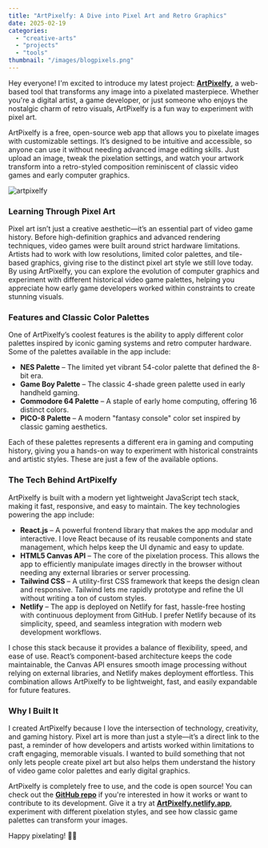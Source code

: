 ```yaml
---
title: "ArtPixelfy: A Dive into Pixel Art and Retro Graphics"
date: 2025-02-19
categories: 
  - "creative-arts"
  - "projects"
  - "tools"
thumbnail: "/images/blogpixels.png"
---
```


Hey everyone! I'm excited to introduce my latest project: [**ArtPixelfy**](https://artpixelfy.netlify.app/), a web-based tool that transforms any image into a pixelated masterpiece. Whether you're a digital artist, a game developer, or just someone who enjoys the nostalgic charm of retro visuals, ArtPixelfy is a fun way to experiment with pixel art.

ArtPixelfy is a free, open-source web app that allows you to pixelate images with customizable settings. It’s designed to be intuitive and accessible, so anyone can use it without needing advanced image editing skills. Just upload an image, tweak the pixelation settings, and watch your artwork transform into a retro-styled composition reminiscent of classic video games and early computer graphics.

![artpixelfy](images/artpixelfy.png)

### Learning Through Pixel Art

Pixel art isn’t just a creative aesthetic—it’s an essential part of video game history. Before high-definition graphics and advanced rendering techniques, video games were built around strict hardware limitations. Artists had to work with low resolutions, limited color palettes, and tile-based graphics, giving rise to the distinct pixel art style we still love today. By using ArtPixelfy, you can explore the evolution of computer graphics and experiment with different historical video game palettes, helping you appreciate how early game developers worked within constraints to create stunning visuals.

### Features and Classic Color Palettes

One of ArtPixelfy’s coolest features is the ability to apply different color palettes inspired by iconic gaming systems and retro computer hardware. Some of the palettes available in the app include:

- **NES Palette** – The limited yet vibrant 54-color palette that defined the 8-bit era.
- **Game Boy Palette** – The classic 4-shade green palette used in early handheld gaming.
- **Commodore 64 Palette** – A staple of early home computing, offering 16 distinct colors.
- **PICO-8 Palette** – A modern "fantasy console" color set inspired by classic gaming aesthetics.

Each of these palettes represents a different era in gaming and computing history, giving you a hands-on way to experiment with historical constraints and artistic styles. These are just a few of the available options.

### The Tech Behind ArtPixelfy

ArtPixelfy is built with a modern yet lightweight JavaScript tech stack, making it fast, responsive, and easy to maintain. The key technologies powering the app include:

- **React.js** – A powerful frontend library that makes the app modular and interactive. I love React because of its reusable components and state management, which helps keep the UI dynamic and easy to update.
- **HTML5 Canvas API** – The core of the pixelation process. This allows the app to efficiently manipulate images directly in the browser without needing any external libraries or server processing.
- **Tailwind CSS** – A utility-first CSS framework that keeps the design clean and responsive. Tailwind lets me rapidly prototype and refine the UI without writing a ton of custom styles.
- **Netlify** – The app is deployed on Netlify for fast, hassle-free hosting with continuous deployment from GitHub. I prefer Netlify because of its simplicity, speed, and seamless integration with modern web development workflows.

I chose this stack because it provides a balance of flexibility, speed, and ease of use. React’s component-based architecture keeps the code maintainable, the Canvas API ensures smooth image processing without relying on external libraries, and Netlify makes deployment effortless. This combination allows ArtPixelfy to be lightweight, fast, and easily expandable for future features.

### Why I Built It

I created ArtPixelfy because I love the intersection of technology, creativity, and gaming history. Pixel art is more than just a style—it’s a direct link to the past, a reminder of how developers and artists worked within limitations to craft engaging, memorable visuals. I wanted to build something that not only lets people create pixel art but also helps them understand the history of video game color palettes and early digital graphics.

ArtPixelfy is completely free to use, and the code is open source! You can check out the [**GitHub repo**](https://github.com/quadraticgames/artpixelfy) if you're interested in how it works or want to contribute to its development. Give it a try at **[ArtPixelfy.netlify.app](https://artpixelfy.netlify.app)**, experiment with different pixelation styles, and see how classic game palettes can transform your images.

Happy pixelating! 🎨✨
